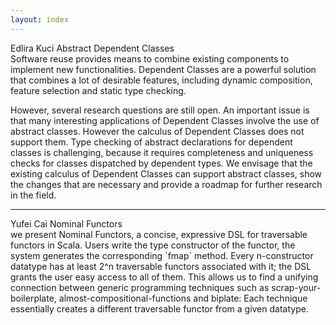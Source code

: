 ```yaml
---
layout: index
---
```


<span class="author">
Edlira Kuci
</span>

<span class="title">
Abstract Dependent Classes
</span>

<div class="abstract">
Software reuse provides means to combine existing components to
implement new functionalities. Dependent Classes are a powerful solution that
combines a lot of desirable features, including dynamic composition,
feature selection and static type checking.

However, several research questions are still open. An important
issue is that many interesting applications of Dependent Classes
involve the use of abstract classes. However the calculus of Dependent Classes
does not support them. Type checking of abstract
declarations for dependent classes is challenging, because it
requires completeness and uniqueness checks for classes dispatched
by dependent types. We envisage that the existing calculus of
Dependent Classes can support abstract classes, show the changes that
are necessary and provide a roadmap for further research in the
field.
</div>

--------

<span class="author">
Yufei Cai
</span>

<span class="title">
Nominal Functors
</span>

<div class="abstract">
we present Nominal Functors, a concise, expressive DSL for traversable
functors in Scala. Users write the type constructor of the functor,
the system generates the corresponding `fmap` method. Every
n-constructor datatype has at least 2^n traversable functors
associated with it; the DSL grants the user easy access to all of
them. This allows us to find a unifying connection between generic
programming techniques such as scrap-your-boilerplate,
almost-compositional-functions and biplate: Each technique essentially
creates a different traversable functor from a given datatype.
</div>
